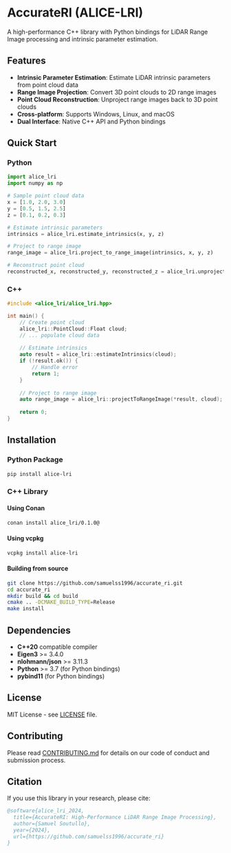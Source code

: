 # AccurateRI (ALICE-LRI)

A high-performance C++ library with Python bindings for LiDAR Range Image processing and intrinsic parameter estimation.

## Features

- **Intrinsic Parameter Estimation**: Estimate LiDAR intrinsic parameters from point cloud data
- **Range Image Projection**: Convert 3D point clouds to 2D range images
- **Point Cloud Reconstruction**: Unproject range images back to 3D point clouds
- **Cross-platform**: Supports Windows, Linux, and macOS
- **Dual Interface**: Native C++ API and Python bindings

## Quick Start

### Python

```python
import alice_lri
import numpy as np

# Sample point cloud data
x = [1.0, 2.0, 3.0]
y = [0.5, 1.5, 2.5] 
z = [0.1, 0.2, 0.3]

# Estimate intrinsic parameters
intrinsics = alice_lri.estimate_intrinsics(x, y, z)

# Project to range image
range_image = alice_lri.project_to_range_image(intrinsics, x, y, z)

# Reconstruct point cloud
reconstructed_x, reconstructed_y, reconstructed_z = alice_lri.unproject_to_point_cloud(intrinsics, range_image)
```

### C++

```cpp
#include <alice_lri/alice_lri.hpp>

int main() {
    // Create point cloud
    alice_lri::PointCloud::Float cloud;
    // ... populate cloud data
    
    // Estimate intrinsics
    auto result = alice_lri::estimateIntrinsics(cloud);
    if (!result.ok()) {
        // Handle error
        return 1;
    }
    
    // Project to range image
    auto range_image = alice_lri::projectToRangeImage(*result, cloud);
    
    return 0;
}
```

## Installation

### Python Package

```bash
pip install alice-lri
```

### C++ Library

#### Using Conan
```bash
conan install alice_lri/0.1.0@
```

#### Using vcpkg
```bash
vcpkg install alice-lri
```

#### Building from source
```bash
git clone https://github.com/samuelss1996/accurate_ri.git
cd accurate_ri
mkdir build && cd build
cmake .. -DCMAKE_BUILD_TYPE=Release
make install
```

## Dependencies

- **C++20** compatible compiler
- **Eigen3** >= 3.4.0
- **nlohmann/json** >= 3.11.3
- **Python** >= 3.7 (for Python bindings)
- **pybind11** (for Python bindings)

## License

MIT License - see [LICENSE](LICENSE) file.

## Contributing

Please read [CONTRIBUTING.md](CONTRIBUTING.md) for details on our code of conduct and submission process.

## Citation

If you use this library in your research, please cite:

```bibtex
@software{alice_lri_2024,
  title={AccurateRI: High-Performance LiDAR Range Image Processing},
  author={Samuel Soutullo},
  year={2024},
  url={https://github.com/samuelss1996/accurate_ri}
}
```
